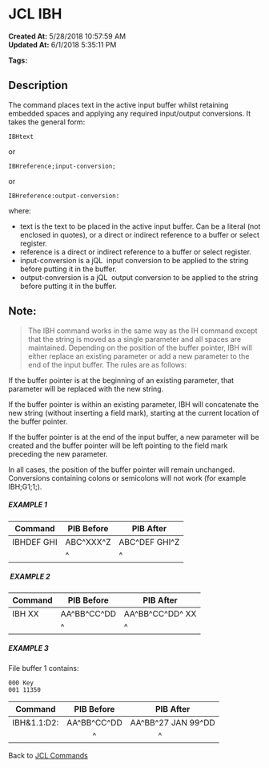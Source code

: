 # JCL IBH

**Created At:** 5/28/2018 10:57:59 AM  
**Updated At:** 6/1/2018 5:35:11 PM  

**Tags:**
<badge text='conversions' vertical='middle' />
<badge text='pointer' vertical='middle' />
<badge text='buffer' vertical='middle' />
<badge text='jcl' vertical='middle' />

## Description 

The command places text in the active input buffer whilst retaining embedded spaces and applying any required input/output conversions. It takes the general form:

```
IBHtext
```

or

```
IBHreference;input-conversion; 
```

or

```
IBHreference:output-conversion:
```



where:

- text is the text to be placed in the active input buffer. Can be a literal (not enclosed in quotes), or a direct or indirect reference to a buffer or select register.
- reference is a direct or indirect reference to a buffer or select register.
- input-conversion is a jQL  input conversion to be applied to the string before putting it in the buffer.
- output-conversion is a jQL  output conversion to be applied to the string before putting it in the buffer.




## Note: 


> The IBH command works in the same way as the IH command except that the string is moved as a single parameter and all spaces are maintained. Depending on the position of the buffer pointer, IBH will either replace an existing parameter or add a new parameter to the end of the input buffer. The rules are as follows:


If the buffer pointer is at the beginning of an existing parameter, that parameter will be replaced with the new string.

If the buffer pointer is within an existing parameter, IBH will concatenate the new string (without inserting a field mark), starting at the current location of the buffer pointer.

If the buffer pointer is at the end of the input buffer, a new parameter will be created and the buffer pointer will be left pointing to the field mark preceding the new parameter.

In all cases, the position of the buffer pointer will remain unchanged. Conversions containing colons or semicolons will not work (for example IBH;G1;1;).



##### EXAMPLE 1


| Command<br> | PIB Before<br> | PIB After<br> |
| --- | --- | --- |
| IBHDEF GHI<br> | ABC^XXX^Z<br> | ABC^DEF GHI^Z<br> |
| <br> | ^<br> | ^<br> |


#####  EXAMPLE 2


| Command<br> | PIB Before<br> | PIB After<br> |
| --- | --- | --- |
| IBH XX<br> | AA^BB^CC^DD<br> | AA^BB^CC^DD^ XX<br> |
| <br> | ^<br> | ^<br> |




##### EXAMPLE 3

File buffer 1 contains:

```
000 Key
001 11350
```


| Command<br> | PIB Before<br> | PIB After<br> |
| --- | --- | --- |
| IBH&1.1:D2:<br> | AA^BB^CC^DD<br> | AA^BB^27 JAN 99^DD<br> |
| <br> |             ^<br> |              ^<br> |




Back to [JCL Commands](jcl-commands)
